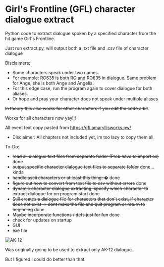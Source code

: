 # Girl's Frontline (GFL) character dialogue extract
Python code to extract dialogue spoken by a specified character from the hit game Girl's Frontline.

Just run extract.py, will output both a .txt file and .csv file of character dialogue

Disclaimers:
- Some characters speak under two names.
- For example: RO635 is both RO and RO635 in dialogue. Same problem for Ange, she is both Ange and Angelia.
- For this edge case, run the program again to cover dialogue for both aliases.
- Or hope and pray your character does not speak under multiple aliases

~~In theory this also works for other characters if you edit the code a bit~~

Works for all characters now yay!!!


All event text copy pasted from https://gfl.amaryllisworks.pw/
- Disclaimer: All chapters not included yet, im too lazy to copy them all.


To-Do:
- ~~read all dialogue text files from separate folder (Prob have to import os)~~ done
- ~~output specific character dialogue text files to separate folder~~ done... kinda
- ~~handle ascii characters or at least this thing: �~~ done
- ~~figure out how to convert from text file to csv without errors~~ done
- ~~dynamic character dialogue extracting, specify which character to extract dialogue for on program start~~ done
- ~~Still creates a dialogue file for characters that don't exist, if character does not exist -> dont make the file and quit program or return to beginning~~ done
- ~~Maybe incorporate functions / defs just for fun~~ done
- check for updates on startup
- GUI
- exe file

![AK-12](https://cdn.discordapp.com/attachments/923718033942401065/1106834144849313792/upscaledAK12edit_2.png)

Was originally going to be used to extract only AK-12 dialogue.

But I figured I could do better than that.

